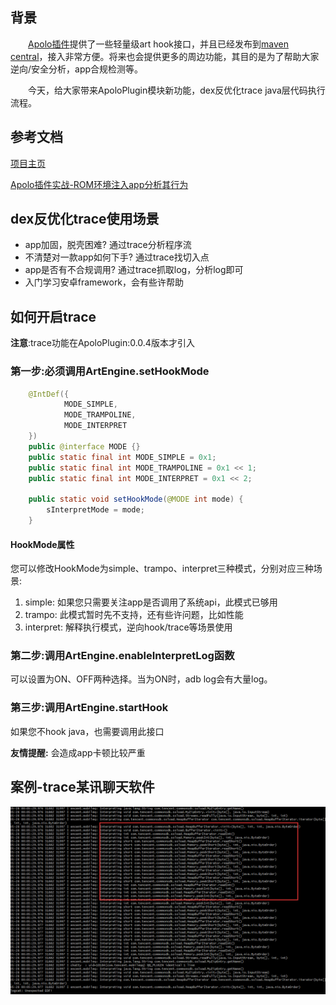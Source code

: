 ## 背景

&emsp;&emsp;[Apolo插件](https://github.com/WaxMoon/ApoloPlugin)提供了一些轻量级art hook接口，并且已经发布到[maven central](https://search.maven.org/)，接入非常方便。将来也会提供更多的周边功能，其目的是为了帮助大家逆向/安全分析，app合规检测等。

&emsp;&emsp;今天，给大家带来ApoloPlugin模块新功能，dex反优化trace java层代码执行流程。

## 参考文档

[项目主页](https://github.com/WaxMoon/ApoloPlugin/blob/main/README-zh-CN.md)

[Apolo插件实战-ROM环境注入app分析其行为](https://github.com/WaxMoon/ApoloPlugin/blob/main/docs/Apolo%E6%8F%92%E4%BB%B6%E5%AE%9E%E6%88%98-ROM%E7%8E%AF%E5%A2%83%E6%B3%A8%E5%85%A5app%E5%88%86%E6%9E%90%E5%85%B6%E8%A1%8C%E4%B8%BA.md)

## dex反优化trace使用场景

* app加固，脱壳困难? 通过trace分析程序流
* 不清楚对一款app如何下手? 通过trace找切入点
* app是否有不合规调用? 通过trace抓取log，分析log即可
* 入门学习安卓framework，会有些许帮助

## 如何开启trace

**注意**:trace功能在ApoloPlugin:0.0.4版本才引入

### 第一步:必须调用ArtEngine.setHookMode

```Java
    @IntDef({
            MODE_SIMPLE,
            MODE_TRAMPOLINE,
            MODE_INTERPRET
    })
    public @interface MODE {}
    public static final int MODE_SIMPLE = 0x1;
    public static final int MODE_TRAMPOLINE = 0x1 << 1;
    public static final int MODE_INTERPRET = 0x1 << 2;

    public static void setHookMode(@MODE int mode) {
        sInterpretMode = mode;
    }
```


#### HookMode属性
您可以修改HookMode为simple、trampo、interpret三种模式，分别对应三种场景:

1) simple: 如果您只需要关注app是否调用了系统api，此模式已够用
2) trampo: 此模式暂时先不支持，还有些许问题，比如性能
3) interpret: 解释执行模式，逆向hook/trace等场景使用

### 第二步:调用ArtEngine.enableInterpretLog函数
可以设置为ON、OFF两种选择。当为ON时，adb log会有大量log。

### 第三步:调用ArtEngine.startHook
如果您不hook java，也需要调用此接口

**友情提醒:** 会造成app卡顿比较严重

## 案例-trace某讯聊天软件

![qq_trace](assets/qq_trace.png)


